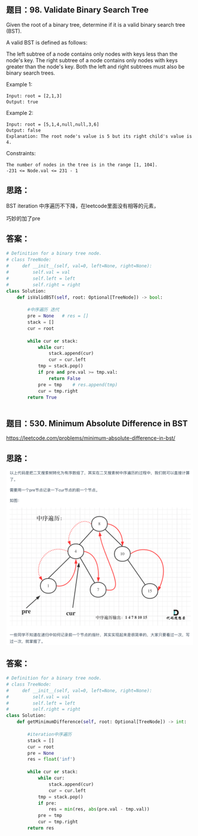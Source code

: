 ## 题目：98. Validate Binary Search Tree
Given the root of a binary tree, determine if it is a valid binary search tree (BST).

A valid BST is defined as follows:

The left subtree of a node contains only nodes with keys less than the node's key.
The right subtree of a node contains only nodes with keys greater than the node's key.
Both the left and right subtrees must also be binary search trees.
 

Example 1:
```
Input: root = [2,1,3]
Output: true
```
Example 2:
```
Input: root = [5,1,4,null,null,3,6]
Output: false
Explanation: The root node's value is 5 but its right child's value is 4.
```

Constraints:
```
The number of nodes in the tree is in the range [1, 104].
-231 <= Node.val <= 231 - 1
```

## 思路：
BST iteration 中序遍历不下降，在leetcode里面没有相等的元素，

巧妙的加了pre

## 答案：
```python
# Definition for a binary tree node.
# class TreeNode:
#     def __init__(self, val=0, left=None, right=None):
#         self.val = val
#         self.left = left
#         self.right = right
class Solution:
    def isValidBST(self, root: Optional[TreeNode]) -> bool:
        
        #中序遍历 迭代
        pre = None   # res = []
        stack = []
        cur = root 
        
        while cur or stack:
            while cur:
                stack.append(cur)
                cur = cur.left
            tmp = stack.pop()
            if pre and pre.val >= tmp.val:
                return False
            pre = tmp    # res.append(tmp)
            cur = tmp.right
        return True
        

```

## 题目：530. Minimum Absolute Difference in BST
https://leetcode.com/problems/minimum-absolute-difference-in-bst/
## 思路：
![a](https://github.com/SSRRBB/Leetcode/blob/main/Images/266.png)

## 答案：
```python
# Definition for a binary tree node.
# class TreeNode:
#     def __init__(self, val=0, left=None, right=None):
#         self.val = val
#         self.left = left
#         self.right = right
class Solution:
    def getMinimumDifference(self, root: Optional[TreeNode]) -> int:
        
        #iteration中序遍历
        stack = []
        cur = root
        pre = None
        res = float('inf')
        
        while cur or stack:
            while cur:
                stack.append(cur)
                cur = cur.left
            tmp = stack.pop()
            if pre:
                res = min(res, abs(pre.val - tmp.val))
            pre = tmp
            cur = tmp.right
        return res
        
```
